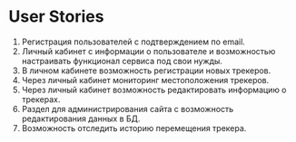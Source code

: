 # User Stories

1. Регистрация пользователей с подтверждением по email.
2. Личный кабинет с информации о пользователе и возможностью настраивать функционал сервиса под свои нужды.
3. В личном кабинете возможность регистрации новых трекеров.
4. Через личный кабинет мониторинг местоположения трекеров.
5. Через личный кабинет возможность редактировать информацию о трекерах.
6. Раздел для администрирования сайта с возможность редактирования данных в БД.
7. Возможность отследить историю перемещения трекера.

